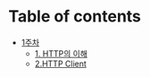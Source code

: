 # Table of contents

* [1주차](README.md)
  * [1. HTTP의 이해](1/1.-http.md)
  * [2.HTTP Client](1/2.http-client.md)
